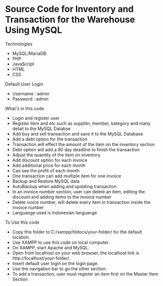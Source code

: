 # Source Code for Inventory and Transaction for the Warehouse Using MySQL
Technologies
- MySQL/MariaDB
- PHP
- JavaScript
- HTML
- CSS

Default User Login
- Username : admin
- Password : admin

What's in this code
- Login and register user
- Register item and etc such as supplier, member, kategory and many detail to the MySQL Databse
- Add buy and sell transaction and save it to the MySQL Database
- Add a debt option for the transaction
- Transaction will effect the amount of the item on the inventory section
- Debt option will add a 90 day deadline to finish the transaction
- Adjust the quantity of the item on inventory
- Add discount option for each invoice
- Add additional price for each month
- Can see the profit of each month
- One transaction can add multiple item for one invoice
- Backup and Restore MySQL data
- AutoBackup when adding and updating transaction
- In an invoice number section, user can delete an item, editing the discount and adding items to the invoice number
- Delete ivoice number, will delete every item in transaction inside the invoice number
- Languange used is Indonesian languange
  
To Use this code 
- Copy this folder to C:/xampp/htdocs/your-folder/ for the default location.
- Use XAMPP to use this code on local computer.
- On XAMPP, start Apache and MySQL.
- Open from localhost on your web browser, the localhost link is http://localhost/your-folder/.
- Insert default user login on the login page.
- Use the navigation bar to go the other section.
- To add a transaction, user must register an item first on the Master Item Section

